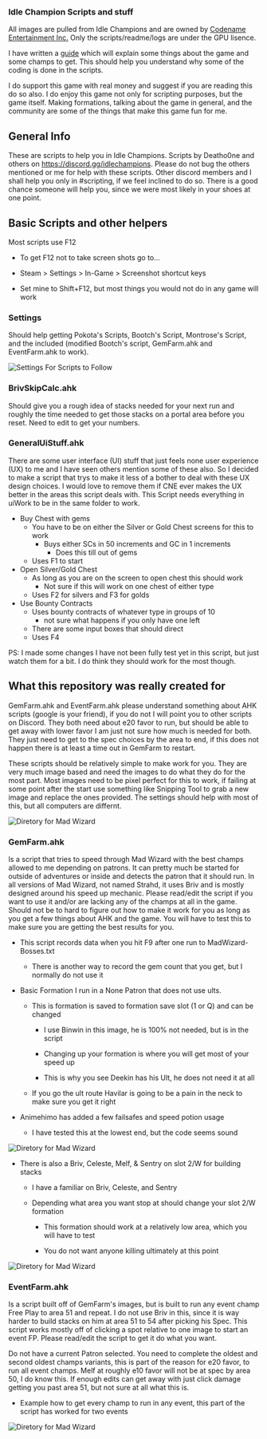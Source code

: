 ### Idle Champion Scripts and stuff

All images are pulled from Idle Champions and are owned by [Codename Entertainment Inc.](http://www.codenameentertainment.com/) Only the scripts/readme/logs are under the GPU lisence.

I have written a [guide](https://docs.google.com/document/d/1V3vviSagVLMXZ-pCFpraEnMpOIv9QlgFQY7J55tBt6s/edit#) which will explain some things about the game and some champs to get. This should help you understand why some of the coding is done in the scripts.

I do support this game with real money and suggest if you are reading this do so also. I do enjoy this game not only for scripting purposes, but the game itself. Making formations, talking about the game in general, and the community are some of the things that make this game fun for me.

## General Info

These are scripts to help you in Idle Champions. Scripts by Deatho0ne and others on <https://discord.gg/idlechampions>. Please do not bug the others mentioned or me for help with these scripts. Other discord members and I shall help you only in #scripting, if we feel inclined to do so. There is a good chance someone will help you, since we were most likely in your shoes at one point.

## Basic Scripts and other helpers

Most scripts use F12

- To get F12 not to take screen shots go to...

- Steam > Settings > In-Game > Screenshot shortcut keys

- Set mine to Shift+F12, but most things you would not do in any game will work

### Settings

Should help getting Pokota's Scripts, Bootch's Script, Montrose's Script, and the included (modified Bootch's script, GemFarm.ahk and EventFarm.ahk to work).

![Settings For Scripts to Follow](https://github.com/Deatho0ne/IdleChamp-Deatho0ne/blob/master/ImagesForReadme/SettingsUsed.PNG)

### BrivSkipCalc.ahk

Should give you a rough idea of stacks needed for your next run and roughly the time needed to get those stacks on a portal area before you reset. Need to edit to get your numbers.

### GeneralUiStuff.ahk

There are some user interface (UI) stuff that just feels none user experience (UX) to me and I have seen others mention some of these also. So I decided to make a script that trys to make it less of a bother to deal with these UX design choices. I would love to remove them if CNE ever makes the UX better in the areas this script deals with. This Script needs everything in uiWork to be in the same folder to work.

- Buy Chest with gems
  - You have to be on either the Silver or Gold Chest screens for this to work
    - Buys either SCs in 50 increments and GC in 1 increments
      - Does this till out of gems
  - Uses F1 to start
- Open Silver/Gold Chest
  - As long as you are on the screen to open chest this should work
    - Not sure if this will work on one chest of either type
  - Uses F2 for silvers and F3 for golds
- Use Bounty Contracts
  - Uses bounty contracts of whatever type in groups of 10
    - not sure what happens if you only have one left
  - There are some input boxes that should direct
  - Uses F4

PS: I made some changes I have not been fully test yet in this script, but just watch them for a bit. I do think they should work for the most though.

## What this repository was really created for

GemFarm.ahk and EventFarm.ahk please understand something about AHK scripts (google is your friend), if you do not I will point you to other scripts on Discord. They both need about e20 favor to run, but should be able to get away with lower favor I am just not sure how much is needed for both. They just need to get to the spec choices by the area to end, if this does not happen there is at least a time out in GemFarm to restart.

These scripts should be relatively simple to make work for you. They are very much image based and need the images to do what they do for the most part. Most images need to be pixel perfect for this to work, if failing at some point after the start use something like Snipping Tool to grab a new image and replace the ones provided. The settings should help with most of this, but all computers are differnt.

![Diretory for Mad Wizard](https://github.com/Deatho0ne/IdleChamp-Deatho0ne/blob/master/ImagesForReadme/MadWizardDirectory.PNG)

### GemFarm.ahk

Is a script that tries to speed through Mad Wizard with the best champs allowed to me depending on patrons. It can pretty much be started for outside of adventures or inside and detects the patron that it should run. In all versions of Mad Wizard, not named Strahd, it uses Briv and is mostly designed around his speed up mechanic. Please read/edit the script if you want to use it and/or are lacking any of the champs at all in the game. Should not be to hard to figure out how to make it work for you as long as you get a few things about AHK and the game. You will have to test this to make sure you are getting the best results for you.

- This script records data when you hit F9 after one run to MadWizard-Bosses.txt

  - There is another way to record the gem count that you get, but I normally do not use it

- Basic Formation I run in a None Patron that does not use ults.

  - This is formation is saved to formation save slot (1 or Q) and can be changed

    - I use Binwin in this image, he is 100% not needed, but is in the script

	- Changing up your formation is where you will get most of your speed up

	 - This is why you see Deekin has his Ult, he does not need it at all

  - If you go the ult route Havilar is going to be a pain in the neck  to make sure you get it right
  
- Animehimo has added a few failsafes and speed potion usage
  
  - I have tested this at the lowest end, but the code seems sound

![Diretory for Mad Wizard](https://github.com/Deatho0ne/IdleChamp-Deatho0ne/blob/master/ImagesForReadme/NonePatronsNoUltsFormation.PNG)

- There is also a Briv, Celeste, Melf, & Sentry on slot 2/W for building stacks

  - I have a familiar on Briv, Celeste, and Sentry
  
  - Depending what area you want stop at should change your slot 2/W formation
  
    - This formation should work at a relatively low area, which you will have to test
    
    - You do not want anyone killing ultimately at this point

![Diretory for Mad Wizard](https://github.com/Deatho0ne/IdleChamp-Deatho0ne/blob/master/ImagesForReadme/BrivStacking.png)

### EventFarm.ahk

Is a script built off of GemFarm's images, but is built to run any event champ Free Play to area 51 and repeat. I do not use Briv in this, since it is way harder to build stacks on him at area 51 to 54 after picking his Spec. This script works mostly off of clicking a spot relative to one image to start an event FP. Please read/edit the script to get it do what you want.

Do not have a current Patron selected. You need to complete the oldest and second oldest champs variants, this is part of the reason for e20 favor, to run all event champs. Melf at roughly e10 favor will not be at spec by area 50, I do know this. If enough edits can get away with just click damage getting you past area 51, but not sure at all what this is.

- Example how to get every champ to run in any event, this part of the script has worked for two events

![Diretory for Mad Wizard](https://github.com/Deatho0ne/IdleChamp-Deatho0ne/blob/master/ImagesForReadme/ExampleOfEvent.PNG)
